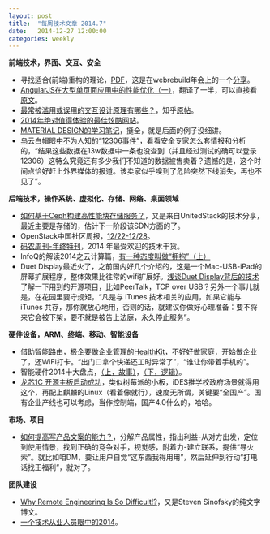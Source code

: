 ```yaml
---
layout: post
title:  "每周技术文章 2014.7"
date:   2014-12-27 12:00:00
categories: weekly
---
```

**前端技术，界面、交互、安全**

* 寻找适合(前端)重构的理论，[PDF](http://blog.cssforest.org/file/2014%E5%B9%B4%E4%BC%9A%E5%88%86%E4%BA%AB.pdf)，这是在webrebuild年会上的一个[分享](http://blog.cssforest.org/2014/12/28/%E3%80%8A%E5%AF%BB%E6%89%BE%E9%80%82%E5%90%88%E9%87%8D%E6%9E%84%E7%9A%84%E7%90%86%E8%AE%BA%E3%80%8B%E2%80%94%E2%80%942014%E5%B9%B4webrebuild%E5%B9%B4%E4%BC%9A%E5%88%86%E4%BA%AB.html)。
* [AngularJS在大型单页面应用中的性能优化（一）](http://ourjs.com/detail/54a0b5cd71caa3b40a000001)，翻译了一半，可以直接看[原文](https://www.airpair.com/angularjs/posts/angularjs-performance-large-applications)。
* [最常被滥用或误用的交互设计原理有哪些？](http://www.woshipm.com/discuss/127864.html)，知乎[原帖](http://www.zhihu.com/question/20238807)。
* [2014年绝对值得体验的最佳炫酷网站](http://www.uisdc.com/2014-the-coolest-websites)。
* [MATERIAL DESIGN的学习笔记](http://www.uisdc.com/comprehensive-material-design-note)，挺全，就是后面的例子没细讲。
* [乌云白帽眼中不为人知的“12306事件”](http://security.zdnet.com.cn/security_zone/2014/1226/3043016.shtml)，看看安全专家怎么套情报和分析的，“结果这些数据在13w数据中一条也没查到（并且经过测试的确可以登录12306）这特么究竟还有多少我们不知道的数据被售卖着？遗憾的是，这个时间点恰好赶上外界媒体的报道。该卖家似乎嗅到了危险突然下线消失，再也不见了”。

**后端技术，操作系统、虚拟化、存储、网络、桌面领域**

* [如何基于Ceph构建高性能块存储服务？](https://www.ustack.com/blog/ceph-service/)，又是来自UnitedStack的技术分享，最近主要是存储的，估计下一阶段该SDN方面的了。
* OpenStack中国社区周报，[12/22-12/28](http://www.openstack.cn/p2998.html)。
* [码农周刊-年终特刊](http://weekly.manong.io/issues/56)，2014 年最受欢迎的技术干货。
* InfoQ的解读2014之云计算篇，[有一种态度叫做“拥抱”（上）](http://www.infoq.com/cn/articles/2014-review-cloud-part1)
* Duet Display最近火了，之前国内好几个介绍的，这是一个Mac-USB-iPad的屏幕扩展程序，整体效果比往常的wifi扩展好。[浅谈Duet Display背后的技术](http://sspai.com/27806)了解一下用到的开源项目，比如PeerTalk，TCP over USB？另外一个事儿就是，在花园里要守规矩，“凡是与 iTunes 技术相关的应用，如果它能与 iTunes 共存，那你就放心地用，否则的话，就建议你做好心理准备：要不将来它会被下架，要不就是被告上法庭，永久停止服务”。

**硬件设备，ARM、终端、移动、智能设备**

* 借助智能路由，[极企要做企业管理的HealthKit](http://www.ifanr.com/478933)，不好好做家庭，开始做企业了，还WiFi打卡。“出门口拿个快递还工时异常了”，“谁让你带着手机的”。
* 智能硬件2014十大盘点，[（上，故事）](http://www.leiphone.com/news/201412/j8xSB131QeeQycAn.html)，[（下，逻辑）](http://www.leiphone.com/news/201412/zJdzVaqNUmFouwCf.html)。
* [龙芯1C 开源主板启动成功](http://www.cnbeta.com/articles/358427.htm)，类似树莓派的小板，iDES推学校政府场景就得用这个，再配上麒麟的Linux（看着像就行），速度无所谓，关键要“全国产”。国有企业产线也可以考虑，当作控制端，国产4.0什么的，哈哈。

**市场、项目**

* [如何提高写产品文案的能力？](http://www.woshipm.com/discuss/128146.html)，分解产品属性，指出利益-从对方出发，定位到使用情景，找到正确的竞争对手，视觉感，附着力-建立联系，提供“导火索”。就比如咱DM，要让用户自觉“这东西我得用用”，然后延伸到行动“打电话找王福利”，就对了。

**团队建设**

* [Why Remote Engineering Is So Difficult!?](http://blog.learningbyshipping.com/2014/12/30/why-remote-engineering-is-so-difficult/)，又是Steven Sinofsky的纯文字博文。
* [一个技术从业人员眼中的2014](http://timyang.net/tao/thoughts-2014/)。



